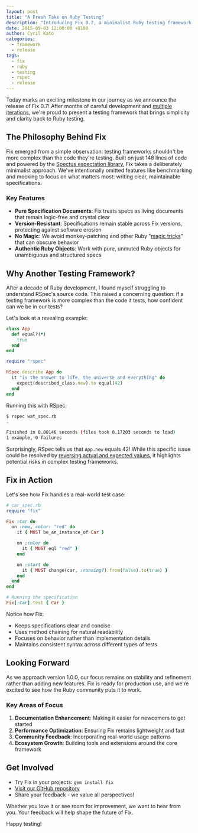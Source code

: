 ```yaml
---
layout: post
title: "A Fresh Take on Ruby Testing"
description: "Introducing Fix 0.7, a minimalist Ruby testing framework focused on clear specifications and pure Ruby objects, built in just 148 lines of code."
date: 2015-09-03 12:00:00 +0100
author: Cyril Kato
categories:
  - framework
  - release
tags:
  - fix
  - ruby
  - testing
  - rspec
  - release
---
```

Today marks an exciting milestone in our journey as we announce the release of Fix 0.7! After months of careful development and [multiple iterations](https://speakerdeck.com/cyril/konbanha-tiao-jian-yabiheibiatesuto), we're proud to present a testing framework that brings simplicity and clarity back to Ruby testing.

## The Philosophy Behind Fix

Fix emerged from a simple observation: testing frameworks shouldn't be more complex than the code they're testing. Built on just 148 lines of code and powered by the [Spectus expectation library](https://github.com/fixrb/spectus), Fix takes a deliberately minimalist approach. We've intentionally omitted features like benchmarking and mocking to focus on what matters most: writing clear, maintainable specifications.

### Key Features

- **Pure Specification Documents**: Fix treats specs as living documents that remain logic-free and crystal clear
- **Version-Resistant**: Specifications remain stable across Fix versions, protecting against software erosion
- **No Magic**: We avoid monkey-patching and other Ruby "[magic tricks](https://blog.arkency.com/2013/06/are-we-abusing-at-exit/)" that can obscure behavior
- **Authentic Ruby Objects**: Work with pure, unmuted Ruby objects for unambiguous and structured specs

## Why Another Testing Framework?

After a decade of Ruby development, I found myself struggling to understand RSpec's source code. This raised a concerning question: if a testing framework is more complex than the code it tests, how confident can we be in our tests?

Let's look at a revealing example:

```ruby
class App
  def equal?(*)
    true
  end
end

require "rspec"

RSpec.describe App do
  it "is the answer to life, the universe and everything" do
    expect(described_class.new).to equal(42)
  end
end
```

Running this with RSpec:

```bash
$ rspec wat_spec.rb
.

Finished in 0.00146 seconds (files took 0.17203 seconds to load)
1 example, 0 failures
```

Surprisingly, RSpec tells us that `App.new` equals 42! While this specific issue could be resolved by [reversing actual and expected values](https://github.com/rspec/rspec-expectations/blob/995d1acd5161d94d28f6af9835b79c9d9e586307/lib/rspec/matchers/built_in/equal.rb#L40), it highlights potential risks in complex testing frameworks.

## Fix in Action

Let's see how Fix handles a real-world test case:

```ruby
# car_spec.rb
require "fix"

Fix :Car do
  on :new, color: "red" do
    it { MUST be_an_instance_of Car }

    on :color do
      it { MUST eql "red" }
    end

    on :start do
      it { MUST change(car, :running?).from(false).to(true) }
    end
  end
end

# Running the specification
Fix[:Car].test { Car }
```

Notice how Fix:
- Keeps specifications clear and concise
- Uses method chaining for natural readability
- Focuses on behavior rather than implementation details
- Maintains consistent syntax across different types of tests

## Looking Forward

As we approach version 1.0.0, our focus remains on stability and refinement rather than adding new features. Fix is ready for production use, and we're excited to see how the Ruby community puts it to work.

### Key Areas of Focus

1. **Documentation Enhancement**: Making it easier for newcomers to get started
2. **Performance Optimization**: Ensuring Fix remains lightweight and fast
3. **Community Feedback**: Incorporating real-world usage patterns
4. **Ecosystem Growth**: Building tools and extensions around the core framework

## Get Involved

- Try Fix in your projects: `gem install fix`
- [Visit our GitHub repository](https://github.com/fixrb/fix)
- Share your feedback - we value all perspectives!

Whether you love it or see room for improvement, we want to hear from you. Your feedback will help shape the future of Fix.

Happy testing!

